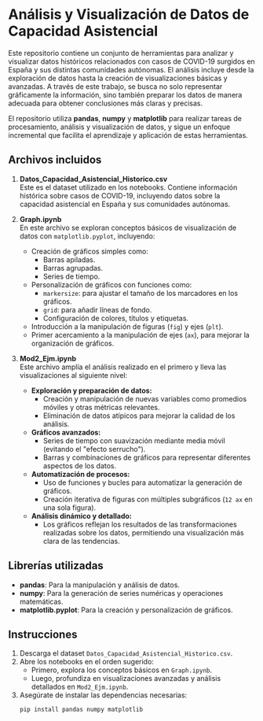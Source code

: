 # Análisis y Visualización de Datos de Capacidad Asistencial

Este repositorio contiene un conjunto de herramientas para analizar y visualizar datos históricos relacionados con casos de COVID-19 surgidos en España y sus distintas comunidades autónomas. El análisis incluye desde la exploración de datos hasta la creación de visualizaciones básicas y avanzadas. A través de este trabajo, se busca no solo representar gráficamente la información, sino también preparar los datos de manera adecuada para obtener conclusiones más claras y precisas.

El repositorio utiliza **pandas**, **numpy** y **matplotlib** para realizar tareas de procesamiento, análisis y visualización de datos, y sigue un enfoque incremental que facilita el aprendizaje y aplicación de estas herramientas.

## Archivos incluidos

1. **Datos_Capacidad_Asistencial_Historico.csv**  
   Este es el dataset utilizado en los notebooks. Contiene información histórica sobre casos de COVID-19, incluyendo datos sobre la capacidad asistencial en España y sus comunidades autónomas.  

2. **Graph.ipynb**  
   En este archivo se exploran conceptos básicos de visualización de datos con `matplotlib.pyplot`, incluyendo:  
   - Creación de gráficos simples como:
     - Barras apiladas.
     - Barras agrupadas.
     - Series de tiempo.  
   - Personalización de gráficos con funciones como:
     - `markersize`: para ajustar el tamaño de los marcadores en los gráficos.
     - `grid`: para añadir líneas de fondo.
     - Configuración de colores, títulos y etiquetas.
   - Introducción a la manipulación de figuras (`fig`) y ejes (`plt`).
   - Primer acercamiento a la manipulación de ejes (`ax`), para mejorar la organización de gráficos.  

3. **Mod2_Ejm.ipynb**  
   Este archivo amplía el análisis realizado en el primero y lleva las visualizaciones al siguiente nivel:  
   - **Exploración y preparación de datos:**
     - Creación y manipulación de nuevas variables como promedios móviles y otras métricas relevantes.
     - Eliminación de datos atípicos para mejorar la calidad de los análisis.
   - **Gráficos avanzados:**
     - Series de tiempo con suavización mediante media móvil (evitando el "efecto serrucho").
     - Barras y combinaciones de gráficos para representar diferentes aspectos de los datos.  
   - **Automatización de procesos:**
     - Uso de funciones y bucles para automatizar la generación de gráficos.
     - Creación iterativa de figuras con múltiples subgráficos (`12 ax` en una sola figura).  
   - **Análisis dinámico y detallado:** 
     - Los gráficos reflejan los resultados de las transformaciones realizadas sobre los datos, permitiendo una visualización más clara de las tendencias.

## Librerías utilizadas

- **pandas**: Para la manipulación y análisis de datos.
- **numpy**: Para la generación de series numéricas y operaciones matemáticas.
- **matplotlib.pyplot**: Para la creación y personalización de gráficos.

## Instrucciones

1. Descarga el dataset `Datos_Capacidad_Asistencial_Historico.csv`.
2. Abre los notebooks en el orden sugerido:
   - Primero, explora los conceptos básicos en `Graph.ipynb`.
   - Luego, profundiza en visualizaciones avanzadas y análisis detallados en `Mod2_Ejm.ipynb`.
3. Asegúrate de instalar las dependencias necesarias:
   ```bash
   pip install pandas numpy matplotlib
